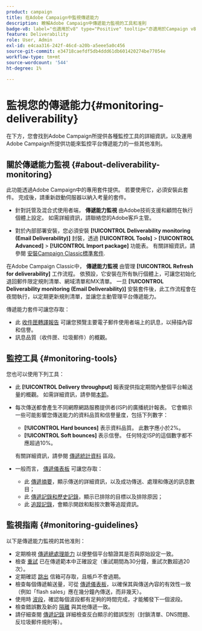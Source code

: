 ```yaml
---
product: campaign
title: 在Adobe Campaign中監視傳遞能力
description: 瞭解Adobe Campaign中傳遞能力監視的工具和准則
badge-v8: label="也適用於v8" type="Positive" tooltip="亦適用於Campaign v8"
feature: Deliverability
role: User, Admin
exl-id: e4caa316-242f-46cd-a20b-a5eee5a0c456
source-git-commit: e34718caefdf5db4ddd61db601420274be77054e
workflow-type: tm+mt
source-wordcount: '544'
ht-degree: 1%

---
```


# 監視您的傳遞能力{#monitoring-deliverability}

在下方，您會找到Adobe Campaign所提供各種監控工具的詳細資訊，以及運用Adobe Campaign所提供功能來監控平台傳遞能力的一些其他准則。

## 關於傳遞能力監視 {#about-deliverability-monitoring}

此功能透過Adobe Campaign中的專用套件提供。 若要使用它，必須安裝此套件。 完成後，請重新啟動伺服器以納入考量的套件。
* 針對託管及混合式使用者端， **傳遞能力監視** 由Adobe技術支援和顧問在執行個體上設定。 如需詳細資訊，請聯絡您的Adobe客戶主管。

* 對於內部部署安裝，您必須安裝 **[!UICONTROL Deliverability monitoring (Email Deliverability)]** 封裝，透過 **[!UICONTROL Tools]** > **[!UICONTROL Advanced]** > **[!UICONTROL Import package]** 功能表。 有關詳細資訊，請參閱 [安裝Campaign Classic標準套件](../../installation/using/installing-campaign-standard-packages.md).

在Adobe Campaign Classic中， **傳遞能力監視** 由管理 **[!UICONTROL Refresh for deliverability]** 工作流程。 依預設，它安裝在所有執行個體上，可讓您初始化退回郵件限定規則清單、網域清單和MX清單。 一旦 **[!UICONTROL Deliverability monitoring (Email Deliverability)]** 安裝套件後，此工作流程會在夜間執行，以定期更新規則清單，並讓您主動管理平台傳遞能力。

傳遞能力套件可讓您存取：

* 此 [收件匣轉譯報告](inbox-rendering.md) 可讓您預覽主要電子郵件使用者端上的訊息，以掃描內容和信譽。
* 訊息品質（收件匣、垃圾郵件）的概觀。

## 監控工具 {#monitoring-tools}

您也可以使用下列工具：

* 此 **[!UICONTROL Delivery throughput]** 報表提供指定期間內整個平台輸送量的概觀。 如需詳細資訊，請參閱[本節](../../reporting/using/global-reports.md#delivery-throughput)。
* 每次傳送都會產生不同網際網路服務提供者(ISP)的廣播統計報表。 它會顯示一些可能影響您傳送能力的資料品質和信譽量度，包括下列數字：
   * **[!UICONTROL Hard bounces]** 表示資料品質。 此數字應小於2%。
   * **[!UICONTROL Soft bounces]** 表示信譽。 任何特定ISP的這個數字都不應超過10%。

  有關詳細資訊，請參閱 [傳遞統計資料](../../reporting/using/global-reports.md#delivery-statistics) 區段。
* 一般而言， [傳遞儀表板](about-delivery-monitoring.md) 可讓您存取：
   * 此 [傳遞摘要](delivery-dashboard.md#delivery-summary)，顯示傳送的詳細資訊，以及成功傳送、處理和傳送的訊息數目；
   * 此 [傳遞記錄和歷史記錄](delivery-dashboard.md#delivery-logs-and-history)，顯示已排除的目標以及排除原因；
   * 此 [追蹤記錄](delivery-dashboard.md#tracking-logs)，會顯示開啟和點按次數等追蹤資訊。

## 監視指南 {#monitoring-guidelines}

以下是傳遞能力監視的其他准則：

* 定期檢視 [傳遞總處理能力](../../reporting/using/global-reports.md#delivery-throughput) 以便整個平台驗證其是否與原始設定一致。
* 檢查 [重試](understanding-delivery-failures.md#retries-after-a-delivery-temporary-failure) 已在傳遞範本中正確設定（重試期間為30分鐘，重試次數超過20次）。
* 定期確認 [跳出](understanding-delivery-failures.md#bounce-mail-management) 信箱可存取，且帳戶不會過期。
* 檢查每個傳遞輸送量，可從 [傳遞儀表板](delivery-dashboard.md)，以確保其與傳送內容的有效性一致（例如「flash sales」應在幾分鐘內傳送，而非幾天）。
* 使用時 [波段](steps-sending-the-delivery.md#sending-using-multiple-waves)，確認每個波段都有足夠的時間完成，才能觸發下一個波段。
* 檢查錯誤數及新的 [隔離](understanding-quarantine-management.md) 與其他傳遞一致。
* 請仔細查閱 [傳遞記錄](delivery-dashboard.md#delivery-logs-and-history) 詳細檢查反白顯示的錯誤型別（封鎖清單、DNS問題、反垃圾郵件規則等）。
